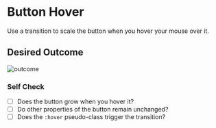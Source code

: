 # Button Hover

Use a transition to scale the button when you hover your mouse over it.

## Desired Outcome

![outcome](./desired-outcome.gif)

### Self Check
- [ ] Does the button grow when you hover it?
- [ ] Do other properties of the button remain unchanged?
- [ ] Does the `:hover` pseudo-class trigger the transition?
